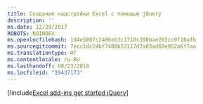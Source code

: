 ```yaml
---
title: Создание надстройки Excel с помощью jQuery
description: ''
ms.date: 12/29/2017
ROBOTS: NOINDEX
ms.openlocfilehash: 1d4e5807c2406eb3c1710c398bae285cc0f10afb
ms.sourcegitcommit: 7ecc1dc24bf7488b53117d7a83ad60e952a6f7aa
ms.translationtype: HT
ms.contentlocale: ru-RU
ms.lasthandoff: 08/23/2018
ms.locfileid: "19437173"
---
```

[!include[Excel add-ins get started jQuery](../includes/file-get-started-excel-jquery.md)]
